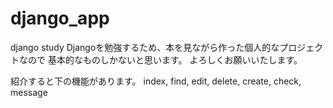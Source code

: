 # django_app
django study
Djangoを勉強するため、本を見ながら作った個人的なプロジェクトなので
基本的なものしかないと思います。
よろしくお願いいたします。

紹介すると下の機能があります。
index, find, edit, delete, create, check, message 
